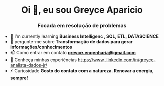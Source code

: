 <h1 align="center">Oi 👋, eu sou Greyce Aparicio</h1>
<h3 align="center">Focada em resolução de problemas</h3>

- 🌱 I’m currently learning **Business Intelligenc , SQL, ETL, DATASCIENCE**
- 💬 pergunte-me sobre **Transformação de dados para gerar informações/conhecimentos**
- 📫 Como entrar em contato **greyce.engenharia@gmail.com**
- 📄 Conheça minhas experiências [https://www .linkedin.com/in/greyce-analista-dados-jr/](https://www.linkedin.com/in/greyce-analista-dados-jr/)
- ⚡ Curiosidade **Gosto do contato com a natureza. Renovar a energia, sempre!**


<!---

- 👋 Hi, I’m @aparicio-
- 👀 I’m interested in ...
- 🌱 I’m currently learning ...
- 💞️ I’m looking to collaborate on ...
- 📫 How to reach me ...
aparicio-greyce/aparicio-greyce is a ✨ special ✨ repository because its `README.md` (this file) appears on your GitHub profile.
You can click the Preview link to take a look at your changes.
--->
